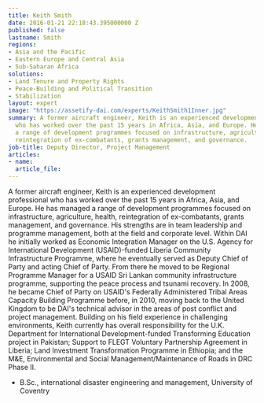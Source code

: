 ```yaml
---
title: Keith Smith
date: 2016-01-21 22:18:43.395000000 Z
published: false
lastname: Smith
regions:
- Asia and the Pacific
- Eastern Europe and Central Asia
- Sub-Saharan Africa
solutions:
- Land Tenure and Property Rights
- Peace-Building and Political Transition
- Stabilization
layout: expert
image: "https://assetify-dai.com/experts/KeithSmith1Inner.jpg"
summary: A former aircraft engineer, Keith is an experienced development professional
  who has worked over the past 15 years in Africa, Asia, and Europe. He has managed
  a range of development programmes focused on infrastructure, agriculture, health,
  reintegration of ex-combatants, grants management, and governance.
job-title: Deputy Director, Project Management
articles:
- name: 
  article_file: 
---
```


A former aircraft engineer, Keith is an experienced development professional who has worked over the past 15 years in Africa, Asia, and Europe. He has managed a range of development programmes focused on infrastructure, agriculture, health, reintegration of ex-combatants, grants management, and governance. His strengths are in team leadership and programme management, both at the field and corporate level. Within DAI he initially worked as Economic Integration Manager on the U.S. Agency for International Development (USAID)-funded Liberia Community Infrastructure Programme, where he eventually served as Deputy Chief of Party and acting Chief of Party. From there he moved to be Regional Programme Manager for a USAID Sri Lankan community infrastructure programme, supporting the peace process and tsunami recovery. In 2008, he became Chief of Party on USAID's Federally Administered Tribal Areas Capacity Building Programme before, in 2010, moving back to the United Kingdom to be DAI's technical advisor in the areas of post conflict and project management. Building on his field experience in challenging environments, Keith currently has overall responsibility for the U.K. Department for International Development-funded Transforming Education project in Pakistan; Support to FLEGT Voluntary Partnership Agreement in Liberia; Land Investment Transformation Programme in Ethiopia; and the M&E, Environmental and Social Management/Maintenance of Roads in DRC Phase II.

* B.Sc., international disaster engineering and management, University of Coventry

